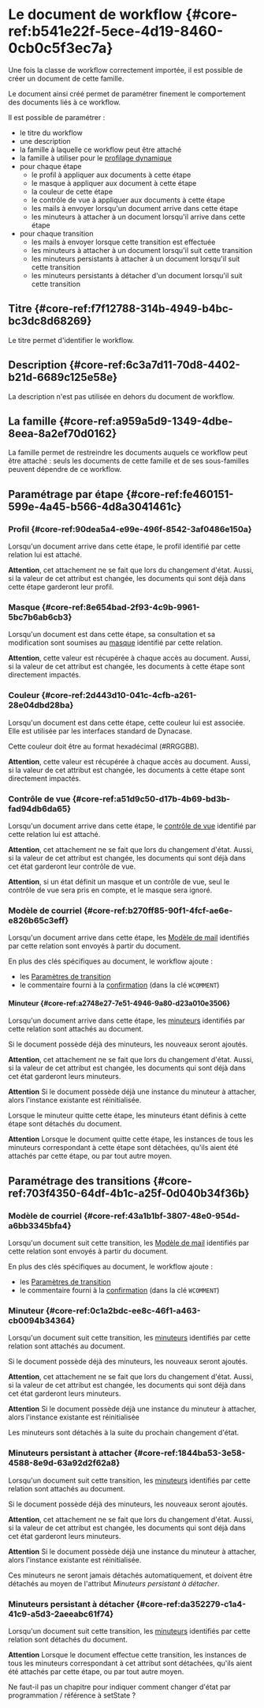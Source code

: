# Le document de workflow {#core-ref:b541e22f-5ece-4d19-8460-0cb0c5f3ec7a}

Une fois la classe de workflow correctement importée, il est possible de créer
un document de cette famille.

Le document ainsi créé permet de paramétrer finement le comportement des
documents liés à ce workflow.

Il est possible de paramétrer :

*   le titre du workflow
*   une description
*   la famille à laquelle ce workflow peut être attaché
*   la famille à utiliser pour le [profilage dynamique][dynprof]
*   pour chaque étape
    *   le profil à appliquer aux documents à cette étape
    *   le masque à appliquer aux document à cette étape
    *   la couleur de cette étape
    *   le contrôle de vue à appliquer aux documents à cette étape
    *   les mails à envoyer lorsqu'un document arrive dans cette étape
    *   les minuteurs à attacher à un document lorsqu'il arrive dans cette étape
*   pour chaque transition
    *   les mails à envoyer lorsque cette transition est effectuée
    *   les minuteurs à attacher à un document lorsqu'il suit cette transition
    *   les minuteurs persistants à attacher à un document lorsqu'il suit cette
        transition
    *   les minuteurs persistants à détacher d'un document lorsqu'il suit cette
        transition

## Titre {#core-ref:f7f12788-314b-4949-b4bc-bc3dc8d68269}

Le titre permet d'identifier le workflow.

## Description {#core-ref:6c3a7d11-70d8-4402-b21d-6689c125e58e}

La description n'est pas utilisée en dehors du document de workflow.

## La famille {#core-ref:a959a5d9-1349-4dbe-8eea-8a2ef70d0162}

La famille permet de restreindre les documents auquels ce workflow peut être
attaché : seuls les documents de cette famille et de ses sous-familles peuvent
dépendre de ce workflow.

## Paramétrage par étape {#core-ref:fe460151-599e-4a45-b566-4d8a3041461c}

### Profil {#core-ref:90dea5a4-e99e-496f-8542-3af0486e150a}

Lorsqu'un document arrive dans cette étape, le profil identifié par cette
relation lui est attaché.

**Attention**, cet attachement ne se fait que lors du changement d'état. Aussi,
si la valeur de cet attribut est changée, les documents qui sont déjà dans cette
étape garderont leur profil.

### Masque {#core-ref:8e654bad-2f93-4c9b-9961-5bc7b6ab6cb3}

Lorsqu'un document est dans cette étape, sa consultation et sa modification sont
soumises au [masque][MASK] identifié par cette relation.

**Attention**, cette valeur est récupérée à chaque accès au document. Aussi, si
la valeur de cet attribut est changée, les documents à cette étape sont
directement impactés.

### Couleur {#core-ref:2d443d10-041c-4cfb-a261-28e04dbd28ba}

Lorsqu'un document est dans cette étape, cette couleur lui est associée. Elle est
utilisée par les interfaces standard de Dynacase.

Cette couleur doit être au format hexadécimal (#RRGGBB).

**Attention**, cette valeur est récupérée à chaque accès au document. Aussi, si
la valeur de cet attribut est changée, les documents à cette étape sont directement
impactés.

### Contrôle de vue {#core-ref:a51d9c50-d17b-4b69-bd3b-fad94db6da65}

Lorsqu'un document arrive dans cette étape, le [contrôle de vue][CVDOC] identifié
par cette relation lui est attaché.

**Attention**, cet attachement ne se fait que lors du changement d'état. Aussi,
si la valeur de cet attribut est changée, les documents qui sont déjà dans cet
état garderont leur contrôle de vue.

**Attention**, si un état définit un masque et un contrôle de vue, seul le
contrôle de vue sera pris en compte, et le masque sera ignoré.

### Modèle de courriel {#core-ref:b270ff85-90f1-4fcf-ae6e-e826b65c3eff}

Lorsqu'un document arrive dans cette étape, les [Modèle de mail][MAILTEMPLATE]
identifiés par cette relation sont envoyés à partir du document.

En plus des clés spécifiques au document, le workflow ajoute :

*   les [Paramètres de transition][transition_parameter]
*   le commentaire fourni à la [confirmation][transition_confirmation] (dans la
    clé `WCOMMENT`)

#### Minuteur {#core-ref:a2748e27-7e51-4946-9a80-d23a010e3506}

Lorsqu'un document arrive dans cette étape, les [minuteurs][TIMER] identifiés par
cette relation sont attachés au document.

Si le document possède déjà des minuteurs, les nouveaux seront ajoutés.

**Attention**, cet attachement ne se fait que lors du changement d'état. Aussi,
si la valeur de cet attribut est changée, les documents qui sont déjà dans cet
état garderont leurs minuteurs.

**Attention** Si le document possède déjà une instance du minuteur à attacher,
alors l'instance existante est réinitialisée.

Lorsque le minuteur quitte cette étape, les minuteurs étant définis à cette étape sont
détachés du document.

**Attention** Lorsque le document quitte cette étape, les instances de tous les
minuteurs correspondant à cette étape sont détachées, qu'ils aient été attachés par
cette étape, ou par tout autre moyen.

## Paramétrage des transitions {#core-ref:703f4350-64df-4b1c-a25f-0d040b34f36b}

### Modèle de courriel {#core-ref:43a1b1bf-3807-48e0-954d-a6bb3345bfa4}

Lorsqu'un document suit cette transition, les [Modèle de mail][MAILTEMPLATE]
identifiés par cette relation sont envoyés à partir du document.

En plus des clés spécifiques au document, le workflow ajoute :

*   les [Paramètres de transition][transition_parameter]
*   le commentaire fourni à la [confirmation][transition_confirmation] (dans la
    clé `WCOMMENT`)

### Minuteur {#core-ref:0c1a2bdc-ee8c-46f1-a463-cb0094b34364}

Lorsqu'un document suit cette transition, les [minuteurs][TIMER] identifiés par
cette relation sont attachés au document.

Si le document possède déjà des minuteurs, les nouveaux seront ajoutés.

**Attention**, cet attachement ne se fait que lors du changement d'état. Aussi,
si la valeur de cet attribut est changée, les documents qui sont déjà dans cet
état garderont leurs minuteurs.

**Attention** Si le document possède déjà une instance du minuteur à attacher,
alors l'instance existante est réinitialisée 

Les minuteurs sont détachés à la suite du prochain changement d'état.

### Minuteurs persistant à attacher {#core-ref:1844ba53-3e58-4588-8e9d-63a92d2f62a8}

Lorsqu'un document suit cette transition, les [minuteurs][TIMER] identifiés par
cette relation sont attachés au document.

Si le document possède déjà des minuteurs, les nouveaux seront ajoutés.

**Attention**, cet attachement ne se fait que lors du changement d'état. Aussi,
si la valeur de cet attribut est changée, les documents qui sont déjà dans cet
état garderont leurs minuteurs.

**Attention** Si le document possède déjà une instance du minuteur à attacher,
alors l'instance existante est réinitialisée.

Ces minuteurs ne seront jamais détachés automatiquement, et doivent être
détachés au moyen de l'attribut *Minuteurs persistant à détacher*.

### Minuteurs persistant à détacher {#core-ref:da352279-c1a4-41c9-a5d3-2aeeabc61f74}

Lorsqu'un document suit cette transition, les [minuteurs][TIMER] identifiés par
cette relation sont détachés du document.

**Attention** Lorsque le document effectue cette transition, les instances de
tous les minuteurs correspondant à cet attribut sont détachées, qu'ils aient été
attachés par cette étape, ou par tout autre moyen.

<span class="fixme" data-assignedto="MCO">Ne faut-il pas un chapitre pour 
    indiquer comment changer d'état par programmation / référence à setState ?</span>

<!-- links -->
[dynprof]: #core-ref:bc24834a-b380-4681-ae94-08b93076a7e8
[MASK]: #core-ref:327ad491-06df-4e5b-b49a-695c75439fe1
[CVDOC]: #core-ref:017f061a-7c12-42f8-aa9b-276cf706e7e0
[MAILTEMPLATE]: #core-ref:8723b1aa-10d3-4316-af6b-071f4d59ceee
[TIMER]: #core-ref:3de1c186-e1ab-44a3-b3b1-536d2f9a7554
[transition_parameter]: #core-ref:a808e6bc-67f8-4666-b5ec-e9bc429a0eb5
[transition_confirmation]: #core-ref:a808e6bc-67f8-4666-b5ec-e9bc429a0eb5